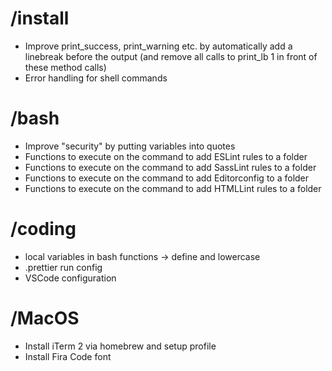 # /install

* Improve print_success, print_warning etc. by automatically add a linebreak before the output (and remove all calls to print_lb 1 in front of these method calls)
* Error handling for shell commands


# /bash

* Improve "security" by putting variables into quotes 
* Functions to execute on the command to add ESLint rules to a folder
* Functions to execute on the command to add SassLint rules to a folder
* Functions to execute on the command to add Editorconfig to a folder
* Functions to execute on the command to add HTMLLint rules to a folder

# /coding

* local variables in bash functions -> define and lowercase
* .prettier run config
* VSCode configuration

# /MacOS

* Install iTerm 2 via homebrew and setup profile
* Install Fira Code font
